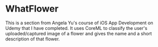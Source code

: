 # WhatFlower
This is a section from Angela Yu's course of iOS App Development on Udemy that I have completed.
It uses CoreML to classify the user's uploaded/captured image of a flower and gives the name and a short description of that flower.
